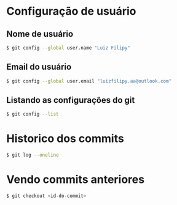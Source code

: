 # Configuração de usuário

## Nome de usuário
```bash
$ git config --global user.name "Luiz Filipy"
```

## Email do usuário
```bash
$ git config --global user.email "luizfilipy.aa@outlook.com"
```

## Listando as configurações do git
```bash
$ git config --list
```

# Historico dos commits

```bash
$ git log --oneline
```

# Vendo commits anteriores

```bash
$ git checkout <id-do-commit>
```